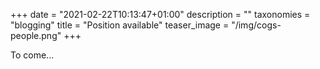 +++
date = "2021-02-22T10:13:47+01:00"
description = ""
taxonomies = "blogging"
title = "Position available"
teaser_image = "/img/cogs-people.png"
+++


To come...
